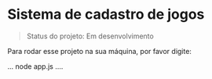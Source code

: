 <h1>Sistema de cadastro de jogos</h1>

> Status do projeto: Em desenvolvimento

Para rodar esse projeto na sua máquina, por favor digite: 

...
node app.js
....
